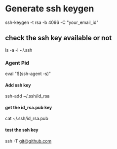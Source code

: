 # Generate ssh keygen

ssh-keygen -t rsa -b 4096 -C "your_email_id"

## check the ssh key available or not

ls -a -l ~/.ssh

### Agent Pid

eval "$(ssh-agent -s)"

#### Add ssh key

ssh-add ~/.ssh/id_rsa

#### get the id_rsa.pub key

cat ~/.ssh/id_rsa.pub

#### test the ssh key

ssh -T git@github.com
